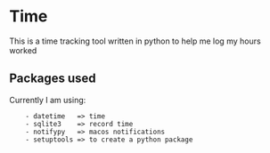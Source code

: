 # Time
This is a time tracking tool written in python to help me log my hours worked



## Packages used
Currently I am using:
```
    - datetime   => time
    - sqlite3    => record time
    - notifypy   => macos notifications
    - setuptools => to create a python package
```
